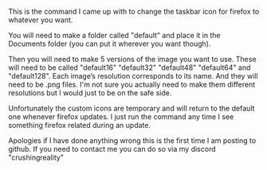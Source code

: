 This is the command I came up with to change the taskbar icon for firefox to whatever you want.


You will need to make a folder called "default" and place it in the Documents folder (you can put it wherever you want though).

Then you will need to make 5 versions of the image you want to use. These will need to be called "default16" "default32" "default48" "default64" and "default128". Each image’s resolution corresponds to its name. And they will need to be .png files. I'm not sure you actually need to make them different resolutions but I would just to be on the safe side.

Unfortunately the custom icons are temporary and will return to the default one whenever firefox updates. I just run the command any time I see something firefox related during an update.


Apologies if I have done anything wrong this is the first time I am posting to github. If you need to contact me you can do so via my discord "crushingreality"
